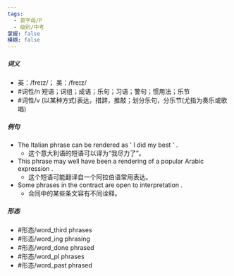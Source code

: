 ```yaml
---
tags:
  - 首字母/P
  - 级别/中考
掌握: false
模糊: false
---
```

##### 词义
- 英：/freɪz/； 美：/freɪz/
- #词性/n  短语；词组；成语；乐句；习语；警句；惯用法；乐节
- #词性/v  (以某种方式)表达，措辞，推敲；划分乐句，分乐节(尤指为奏乐或歌唱)
##### 例句
- The Italian phrase can be rendered as ' I did my best ' .
	- 这个意大利语的短语可以译为“我尽力了”。
- This phrase may well have been a rendering of a popular Arabic expression .
	- 这个短语可能翻译自一个阿拉伯语常用表达。
- Some phrases in the contract are open to interpretation .
	- 合同中的某些条文容有不同诠释。
##### 形态
- #形态/word_third phrases
- #形态/word_ing phrasing
- #形态/word_done phrased
- #形态/word_pl phrases
- #形态/word_past phrased
